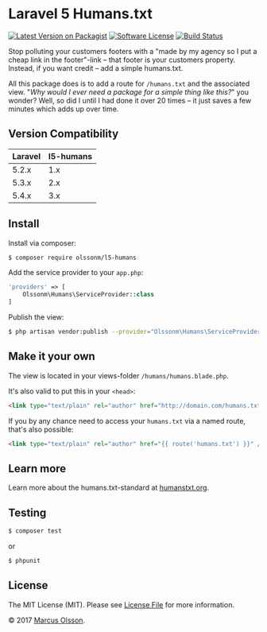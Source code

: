 # Laravel 5 Humans.txt

[![Latest Version on Packagist][ico-version]][link-packagist]
[![Software License][ico-license]](LICENSE.md)
[![Build Status][ico-travis]][link-travis]

Stop polluting your customers footers with a "made by my agency so I put a cheap link in the footer"-link – that footer is your customers property. Instead, if you want credit – add a simple humans.txt.

All this package does is to add a route for `/humans.txt` and the associated view. "*Why would I ever need a package for a simple thing like this?*" you wonder? Well, so did I until I had done it over 20 times – it just saves a few minutes which adds up over time.

## Version Compatibility

 Laravel  | l5-humans
:---------|:----------
 5.2.x    | 1.x
 5.3.x    | 2.x
 5.4.x    | 3.x

## Install

Install via composer:

``` bash
$ composer require olssonm/l5-humans
```

Add the service provider to your `app.php`:

``` php
'providers' => [
    Olssonm\Humans\ServiceProvider::class
]
```

Publish the view:

``` bash
$ php artisan vendor:publish --provider="Olssonm\Humans\ServiceProvider"
```

## Make it your own

The view is located in your views-folder `/humans/humans.blade.php`.

It's also valid to put this in your `<head>`:

``` html
<link type="text/plain" rel="author" href="http://domain.com/humans.txt" />
```

If you by any chance need to access your `humans.txt` via a named route, that's also possible:

``` html
<link type="text/plain" rel="author" href="{{ route('humans.txt') }}" />
```

## Learn more

Learn more about the humans.txt-standard at [humanstxt.org](http://humanstxt.org/).

## Testing

``` bash
$ composer test
```

or

``` bash
$ phpunit
```

## License

The MIT License (MIT). Please see [License File](LICENSE.md) for more information.

© 2017 [Marcus Olsson](https://marcusolsson.me).

[ico-version]: https://img.shields.io/packagist/v/olssonm/l5-humans.svg?style=flat-square
[ico-license]: https://img.shields.io/badge/license-MIT-brightgreen.svg?style=flat-square
[ico-travis]: https://img.shields.io/travis/olssonm/l5-humans/master.svg?style=flat-square
[link-packagist]: https://packagist.org/packages/olssonm/l5-humans
[link-travis]: https://travis-ci.org/olssonm/l5-humans
